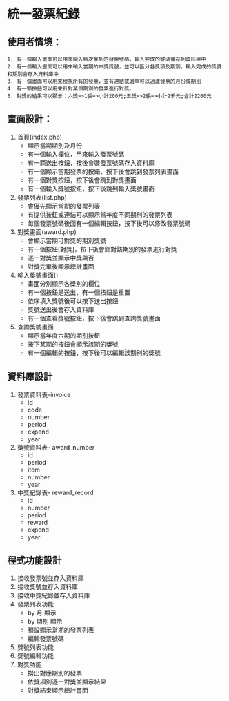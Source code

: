 # 統一發票紀錄
## 使用者情境：
```
1. 有一個輸入畫面可以用來輸入每次拿到的發票號碼，輸入完成的號碼會存到資料庫中
2. 有一個輸入畫面可以用來輸入當期的中獎獎號，並可以區分各獎項及期別，輸入完成的獎號和期別會存入資料庫中
3. 有一個畫面可以用來檢視所有的發票，並有連結或選單可以過濾發票的月份或期別
4. 有一顆按鈕可以用來針對某個期別的發票進行對獎。
5. 對獎的結果可以顯示：六獎=>1張=>小計200元;五獎=>2張=>小計2千元;合計2200元
```
## 畫面設計：
1. 首頁(index.php)
   - 顯示當期期別及月份
   - 有一個輸入欄位，用來輸入發票號碼
   - 有一顆送出按鈕，按後會裝發票號碼存入資料庫
   - 有一個顯示當期發票的按鈕，按下後會跳到發票列表畫面
   - 有一個對獎按鈕，按下後會跳到對獎畫面
   - 有一個輸入獎號按鈕，按下後跳到輸入獎號畫面
2. 發票列表(list.php)
   - 會優先顯示當期的發票列表
   - 有提供按鈕或連結可以顯示當年度不同期別的發票列表
   - 每個發票號碼後面有一個編輯按鈕，按下後可以修改發票號碼
3. 對獎畫面(award.php)
   - 會顯示當期可對獎的期別獎號
   - 有一個按鈕[對獎]，按下後會針對該期別的發票進行對獎
   - 逐一對獎並顯示中獎與否
   - 對獎完畢後顯示總計畫面
4. 輸入獎號畫面()
   - 畫面分別顯示各獎別的欄位
   - 有一個按鈕是送出，有一個按鈕是重置
   - 依序填入獎號後可以按下送出按鈕
   - 獎號送出後會存入資料庫
   - 有一個查看獎號按鈕，按下後會跳到查詢獎號畫面
5. 查詢獎號畫面
   - 顯示當年度六期的期別按鈕
   - 按下某期的按鈕會顯示該期的獎號
   - 有一個編輯的按鈕，按下後可以編輯該期別的獎號
## 資料庫設計
1. 發票資料表-invoice
   - id
   - code
   - number
   - period
   - expend
   - year
2. 獎號資料表- award_number
   - id
   - period
   - item
   - number
   - year
3. 中獎紀錄表- reward_record
   - id
   - number
   - period
   - reward
   - expend
   - year
## 程式功能設計
1. 接收發票號並存入資料庫
2. 接收獎號並存入資料庫
3. 接收中獎紀錄並存入資料庫
4. 發票列表功能
   - by 月 顯示
   - by 期別 顯示
   - 預設顯示當期的發票列表
   - 編輯發票號碼
5. 獎號列表功能
6. 獎號編輯功能
7. 對獎功能
   - 撈出對應期別的發票
   - 依獎項別逐一對獎並顯示結果
   - 對獎結束顯示總計畫面
